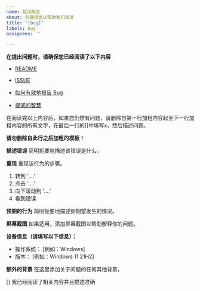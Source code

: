 ```yaml
---
name: 错误报告
about: 创建报告以帮助我们改进
title: "[bug]"
labels: bug
assignees: ''

---
```

**在提出问题时，请确保您已经阅读了以下内容**
 - [README](README.md)

 - [ISSUE](https://github.com/Jackiu1997/pure_live/issues?q=)

 - [如何有效地报告 Bug](https://www.chiark.greenend.org.uk/~sgtatham/bugs-cn.html)

 - [提问的智慧](https://github.com/ryanhanwu/How-To-Ask-Questions-The-Smart-Way/blob/main/README-zh_CN.md)

在阅读完以上内容后，如果您仍然有问题，请删除自第一行加粗内容起至下一行加粗内容的所有文字，在最后一行的[]中填写x，然后描述问题。

**请勿删除自此行之后加粗的模板！**

**描述错误**
简明扼要地描述该错误是什么。

**重现**
重现该行为的步骤。
1. 转到 '....'
2. 点击 '....'
3. 向下滚动到 '....'
4. 看到错误

**预期的行为**
简明扼要地描述你期望发生的情况。

**屏幕截图**
如果适用，添加屏幕截图以帮助解释你的问题。

**设备信息（请填写以下信息）：**
- 操作系统： [例如：Windows]
- 版本： [例如：Windows 11 21H2]

**额外的背景**
在这里添加关于问题的任何其他背景。

[] 我已经阅读了相关内容并且描述准确